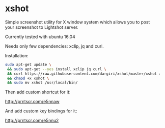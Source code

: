 # xshot
Simple screenshot utility for X window system which allows you to post your screenshot to Lightshot server.

Currently tested with ubuntu 16.04

Needs only few dependencies:
xclip, jq and curl.

Installation:

```bash
sudo apt-get update \
 && sudo apt-get --yes install xclip jq curl \
 && curl https://raw.githubusercontent.com/dargiri/xshot/master/xshot > xshot \
 && chmod +x xshot \
 && sudo mv xshot /usr/local/bin/
 ```
Then add custom shortcut for it:

http://prntscr.com/e5nnaw


And add custom key bindings for it:

http://prntscr.com/e5nnu2
